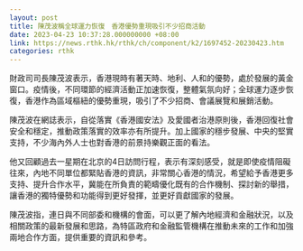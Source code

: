 ```yaml
---
layout: post
title: 陳茂波稱全球運力恢復　香港優勢重現吸引不少招商活動
date: 2023-04-23 10:37:28.000000000 +08:00
link: https://news.rthk.hk/rthk/ch/component/k2/1697452-20230423.htm
categories: rthk
---
```


財政司司長陳茂波表示，香港現時有著天時、地利、人和的優勢，處於發展的黃金窗口。疫情後，不同環節的經濟活動正加速恢復，整體氣氛向好；全球運力逐步恢復，香港作為區域樞紐的優勢重現，吸引了不少招商、會議展覽和展銷活動。

陳茂波在網誌表示，自從落實《香港國安法》及愛國者治港原則後，香港回復社會安全和穩定，推動政策落實的效率亦有所提升。加上國家的穩步發展、中央的堅實支持，不少海內外人士也對香港的前景持樂觀正面的看法。

他又回顧過去一星期在北京的4日訪問行程，表示有深刻感受，就是即使疫情阻礙往來，內地不同單位都緊貼香港的資訊，非常關心香港的情況，希望給予香港更多支持、提升合作水平，冀能在所負責的範疇優化既有的合作機制、探討新的舉措，讓香港的獨特優勢和功能得到更好發揮，並更好貢獻國家的發展。

陳茂波指，連日與不同部委和機構的會面，可以更了解內地經濟和金融狀況，以及相關政策的最新發展和思路，為特區政府和金融監管機構在推動未來的工作和加強兩地合作方面，提供重要的資訊和參考。
